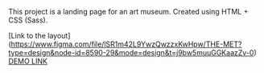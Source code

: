 This project is a landing page for an art museum. Created using HTML + CSS (Sass).

[Link to the layout] (https://www.figma.com/file/lSR1m42L9YwzQwzzxKwHpw/THE-MET?type=design&node-id=8590-29&mode=design&t=j9bw5muuGGKaazZv-0)
[DEMO LINK](https://y-ivsnko.github.io/layout_landing-page/)
